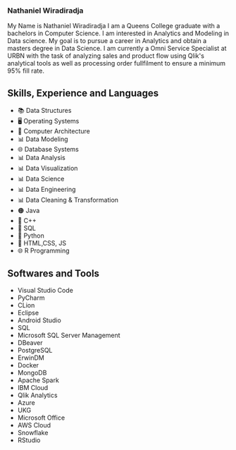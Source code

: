 ### Nathaniel Wiradiradja

My Name is Nathaniel Wiradiradja I am a Queens College graduate with a bachelors in Computer Science. I am interested in Analytics and Modeling in Data science. My goal is to pursue a career in Analytics and obtain a masters degree in Data Science. I am currently a Omni Service Specialist at URBN with the task of analyzing sales and product flow using Qlik's analytical tools as well as processing order fullfilment to ensure a minimum 95% fill rate.





## Skills, Experience and Languages
* 📚 Data Structures 
* 🖥️ Operating Systems
* 💾 Computer Architecture
* 📊 Data Modeling
* 🌐 Database Systems
* 📊 Data Analysis
* 📊 Data Visualization
* 📊 Data Science
* 📊 Data Engineering
* 📊 Data Cleaning & Transformation
* 🟠 Java
* 🔵 C++
* 🐬 SQL
* 🐍 Python
* 📃 HTML,CSS, JS
* 🌐 R Programming

## Softwares and Tools
* Visual Studio Code
* PyCharm
* CLion
* Eclipse
* Android Studio
* SQL
* Microsoft SQL Server Management
* DBeaver
* PostgreSQL
* ErwinDM
* Docker
* MongoDB
* Apache Spark
* IBM Cloud
* Qlik Analytics
* Azure
* UKG
* Microsoft Office
* AWS Cloud
* Snowflake
* RStudio
